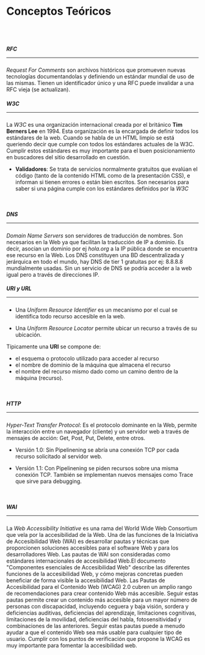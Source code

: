 # Conceptos Teóricos
<br><br>
##### RFC <hr>

 *Request For Comments* son archivos históricos que promueven nuevas tecnologías documentandolas y definiendo un estándar mundial de uso de las mismas. Tienen un identificador único y una RFC puede invalidar a una RFC vieja (se actualizan).
<br>
 ##### W3C <hr>

 La *W3C* es una organización internacional creada por el británico **Tim Berners Lee** en 1994. Esta organización es la encargada de definir todos los estándares de la web. Cuando se habla de un HTML limpio se está queriendo decir que cumple con todos los estándares actuales de la W3C. Cumplir estos estándares es muy importante para el buen posicionamiento en buscadores del sitio desarrollado en cuestión.

 + **Validadores**: Se trata de servicios normalmente gratuitos que evalúan el código (tanto de la contenido HTML como de la presentación CSS), e informan si tienen errores o están bien escritos. Son necesarios para saber si una página cumple con los estándares definidos por la *W3C*
 <br>

 ##### DNS<hr>

 *Domain Name Servers* son servidores de traducción de nombres. Son necesarios en la Web ya que facilitan la traducción de IP a dominio. Es decir, asocian un dominio por ej *hola.org* a la IP pública donde se encuentra ese recurso en la Web. Los DNS constituyen una BD descentralizada y jerárquica en todo el mundo, hay DNS de tier 1 gratuitas por ej: 8.8.8.8 mundialmente usadas. Sin un servicio de DNS se podría acceder a la web igual pero a través de direcciones IP.
 <br>

 ##### URI y URL <hr>

+ Una *Uniform Resource Identifier* es un mecanismo por el cual se identifica todo recurso accesible en la web.

+ Una *Uniform Resource Locator* permite ubicar un recurso a través de su ubicación.

 Típicamente una **URI** se compone de:
  + el esquema o protocolo utilizado para acceder al recurso
  + el nombre de dominio de la máquina que almacena el recurso
  + el nombre del recurso mismo dado como un camino dentro de la máquina (recurso)‏.
  <br>

  ##### HTTP<hr>

  *Hyper-Text Transfer Protocol*: Es el protocolo dominante en la Web, permite la interacción entre un navegador (cliente) y un servidor web a través de mensajes de acción: Get, Post, Put, Delete, entre otros.

  + Versión 1.0: Sin Pipelinening se abría una conexión TCP por cada recurso solicitado al servidor web.

  + Versión 1.1: Con Pipelinening se piden recursos sobre una misma conexión TCP. También se implementan nuevos mensajes como Trace que sirve para debugging.
  <br>

  ##### WAI <hr>

  La *Web Accessibility Initiative* es una rama del World Wide Web Consortium que vela por la accesibilidad de la Web. Una de las funciones de la Iniciativa de Accesibilidad Web (WAI) es desarrollar pautas y técnicas que proporcionen soluciones accesibles para el software Web y para los desarrolladores Web. Las pautas de WAI son consideradas como estándares internacionales de accesibilidad Web.El documento "Componentes esenciales de Accesibilidad Web" describe las diferentes funciones de la accesibilidad Web, y cómo mejoras concretas pueden beneficiar de forma visible la accesibilidad Web.
  Las Pautas de Accesibilidad para el Contenido Web (WCAG) 2.0 cubren un amplio rango de recomendaciones para crear contenido Web más accesible. Seguir estas pautas permite crear un contenido más accesible para un mayor número de personas con discapacidad, incluyendo ceguera y baja visión, sordera y deficiencias auditivas, deficiencias del aprendizaje, limitaciones cognitivas, limitaciones de la movilidad, deficiencias del habla, fotosensitividad y combinaciones de las anteriores. Seguir estas pautas puede a menudo ayudar a que el contenido Web sea más usable para cualquier tipo de usuario.
  Cumplir con los puntos de verificación que propone la WCAG es muy importante para fomentar la accesibilidad web.
